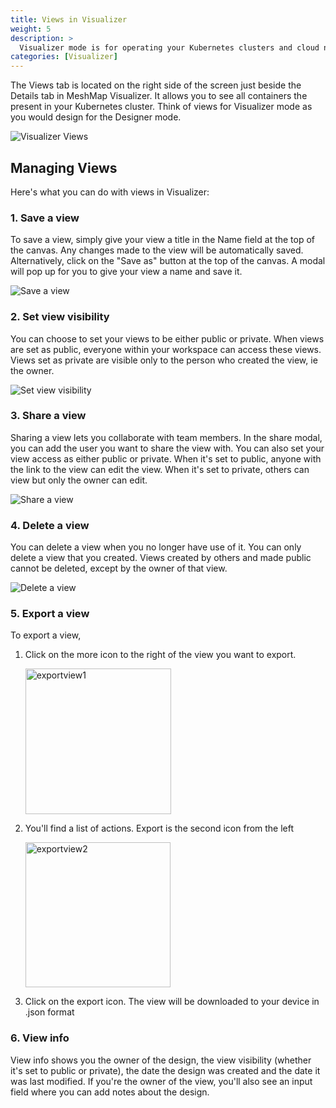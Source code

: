 ```yaml
---
title: Views in Visualizer
weight: 5
description: >
  Visualizer mode is for operating your Kubernetes clusters and cloud native infrastructure. 
categories: [Visualizer]
---
```


The Views tab is located on the right side of the screen just beside the Details tab in MeshMap Visualizer. It allows you to see all containers the present in your Kubernetes cluster. Think of views for Visualizer mode as you would design for the Designer mode. 

![Visualizer Views](/meshmap/visualizer/images/Views.svg)
## Managing Views
Here's what you can do with views in Visualizer:

### 1. Save a view
  To save a view, simply give your view a title in the Name field at the top of the canvas. Any changes made to the view will be automatically saved. Alternatively, click on the "Save as" button at the top of the canvas. A modal will pop up for you to give your view a name and save it.

![Save a view](/meshmap/visualizer/images/SaveView.png)
  
### 2. Set view visibility
  You can choose to set your views to be either public or private. When views are set as public, everyone within your workspace can access these views. Views set as private are visible only to the person who created the view, ie the owner. 

![Set view visibility](/meshmap/visualizer/images/Visibility.png)
  
### 3. Share a view
  Sharing a view lets you collaborate with team members. In the share modal, you can add the user you want to share the view with. You can also set your view access as either public or private. When it's set to public, anyone with the link to the view can edit the view. When it's set to private, others can view but only the owner can edit.

![Share a view](/meshmap/visualizer/images/ShareView.png)

### 4. Delete a view
  You can delete a view when you no longer have use of it. You can only delete a view that you created. Views created by others and made public cannot be deleted, except by the owner of that view.

![Delete a view](/meshmap/visualizer/images/DeleteView.png)
  
### 5. Export a view
  To export a view,
  1. Click on the more icon to the right of the view you want to export.
     
     <img width="233" alt="exportview1" src="https://github.com/nwanduka/docs/assets/122698422/e520d50f-16a1-4c0d-aa62-3cb22fb68787">

  2. You'll find a list of actions. Export is the second icon from the left
     
     <img width="232" alt="exportview2" src="https://github.com/nwanduka/docs/assets/122698422/65d6376d-bc9c-4ef2-a275-5e35182a3c52">

  3. Click on the export icon. The view will be downloaded to your device in .json format
     
### 6. View info
  View info shows you the owner of the design, the view visibility (whether it's set to public or private), the date the design was created and the date it was last modified. If you're the owner of the view, you'll also see an input field where you can add notes about the design.
